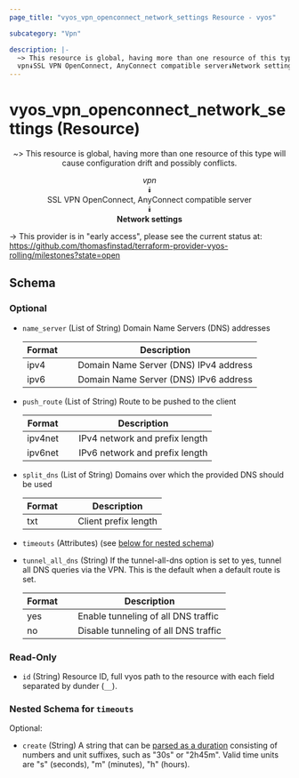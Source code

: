 ```yaml
---
page_title: "vyos_vpn_openconnect_network_settings Resource - vyos"

subcategory: "Vpn"

description: |- 
  ~> This resource is global, having more than one resource of this type will cause configuration drift and possibly conflicts.
  vpn⯯SSL VPN OpenConnect, AnyConnect compatible server⯯Network settings
---
```


# vyos_vpn_openconnect_network_settings (Resource)
<center>

~> This resource is global, having more than one resource of this type will cause configuration drift and possibly conflicts.

*vpn*  
⯯  
SSL VPN OpenConnect, AnyConnect compatible server  
⯯  
**Network settings**


</center>

-> This provider is in "early access", please see the current status at: https://github.com/thomasfinstad/terraform-provider-vyos-rolling/milestones?state=open

## Schema

### Optional

- `name_server` (List of String) Domain Name Servers (DNS) addresses

    |Format  &emsp;|Description                            |
    |----------|-----------------------------------------|
    |ipv4    &emsp;|Domain Name Server (DNS) IPv4 address  |
    |ipv6    &emsp;|Domain Name Server (DNS) IPv6 address  |
- `push_route` (List of String) Route to be pushed to the client

    |Format   &emsp;|Description                     |
    |-----------|----------------------------------|
    |ipv4net  &emsp;|IPv4 network and prefix length  |
    |ipv6net  &emsp;|IPv6 network and prefix length  |
- `split_dns` (List of String) Domains over which the provided DNS should be used

    |Format  &emsp;|Description           |
    |----------|------------------------|
    |txt     &emsp;|Client prefix length  |
- `timeouts` (Attributes) (see [below for nested schema](#nestedatt--timeouts))
- `tunnel_all_dns` (String) If the tunnel-all-dns option is set to yes, tunnel all DNS queries via the VPN. This is the default when a default route is set.

    |Format  &emsp;|Description                           |
    |----------|----------------------------------------|
    |yes     &emsp;|Enable tunneling of all DNS traffic   |
    |no      &emsp;|Disable tunneling of all DNS traffic  |

### Read-Only

- `id` (String) Resource ID, full vyos path to the resource with each field separated by dunder (`__`).

<a id="nestedatt--timeouts"></a>
### Nested Schema for `timeouts`

Optional:

- `create` (String) A string that can be [parsed as a duration](https://pkg.go.dev/time#ParseDuration) consisting of numbers and unit suffixes, such as &#34;30s&#34; or &#34;2h45m&#34;. Valid time units are &#34;s&#34; (seconds), &#34;m&#34; (minutes), &#34;h&#34; (hours).  
